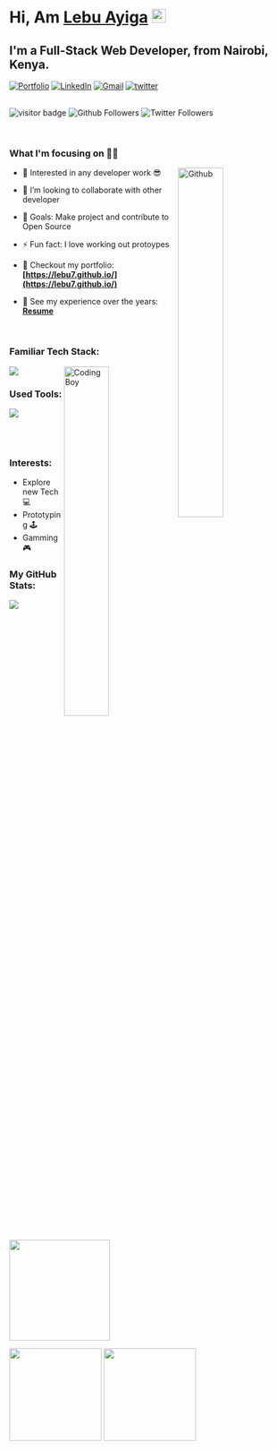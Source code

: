 

# Hi, Am <a href="https://lebu7.github.io/" target="_blank">Lebu Ayiga</a> <img src="https://media.giphy.com/media/hvRJCLFzcasrR4ia7z/giphy.gif" width="25px">

## I'm a Full-Stack Web Developer, from Nairobi, Kenya.

<div align="left">
<a href="https://lebu7.github.io/""><img alt="Portfolio" src="https://img.shields.io/badge/portfolio-008000.svg?style=for-the-badge&logo=google-chrome&logoColor=white"/></a>
<a href="https://www.linkedin.com/in/lebu-ayiga-1b93261b6/"><img alt="LinkedIn" src="https://img.shields.io/badge/linkedin-%230077B5.svg?style=for-the-badge&logo=linkedin&logoColor=white"/></a>
<a href="mailto:lebu.a.7@gmail.com"><img alt="Gmail" src="https://img.shields.io/badge/Gmail-D14836?style=for-the-badge&logo=gmail&logoColor=white"/></a>
<a href="https://twitter.com/Lebu_Ayiga"><img alt="twitter" src="https://img.shields.io/badge/Twitter-1DA1F2?style=for-the-badge&logo=twitter&logoColor=white"/></a>
</div>

<br/>

![visitor badge](https://visitor-badge.laobi.icu/badge?page_id=lebu7.visitor-badge.issue.1&title=Github%50Visitors)
![Github Followers](https://img.shields.io/github/followers/lebu7?label=Github%50Connection&style=flat)
![Twitter Followers](https://img.shields.io/twitter/follow/@Lebu_Ayiga?label=Twitter&logo=twitter&style=for-the-badge&color=blue%50Connection&style=flat)


<br/>

### What I'm focusing on 👨‍💻

<img width="40%" align="right" alt="Github" src="https://raw.githubusercontent.com/onimur/.github/master/.resources/git-header.svg" />

- 🌱 Interested in any developer work 😎
- 👯 I’m looking to collaborate with other developer
- 🥅 Goals: Make project and contribute to Open Source
- ⚡ Fun fact: I love working out protoypes
- 🔭 Checkout my portfolio: **[https://lebu7.github.io/](https://lebu7.github.io/)**
- 💼 See my experience over the years: **[Resume](https://drive.google.com/file/d/1siE5TzaPrGXXj3-6uAdBASYcOoPXM7a7/view?usp=drive_link)**

  <br />

### Familiar Tech Stack:
<!-- coding boy -->
<img width="40%" align="right" alt="Coding Boy" src="https://github.com/lebu7/Lebu/blob/main/coding.gif" />

<!-- language -->

[![](https://skillicons.dev/icons?i=html,css,bootstrap,js,jquery,mysql,react,redux,vue,nodejs,angular,php,laravel,c,java,spring,py&perline=8)]()




### Used Tools:

[![](https://skillicons.dev/icons?i=git,github,vscode,visualstudio,atom,codepen,arduino,raspberrypi&perline=8)]()


<br /> <br />

### Interests:

- Explore new Tech 💻
- Prototyping 🕹
- Gamming 🎮

### My GitHub Stats:

<p>
  <img src="https://github-readme-stats.vercel.app/api/top-langs/?username=lebu7&theme=radical" />
  <img width="180em"src="https://github-profile-summary-cards.vercel.app/api/cards/profile-details?username=lebu7&theme=radical" />
</p>

<p>
  <img height="165em" src="https://github-readme-streak-stats.herokuapp.com/?user=lebu7&theme=radical"/>  
  <img height="165em" src="https://github-readme-stats-git-masterrstaa-rickstaa.vercel.app/api?username=lebu7&theme=radical" />
</p>

<!-- ![](./profile-3d-contrib/profile-south-season-animate.svg) -->
